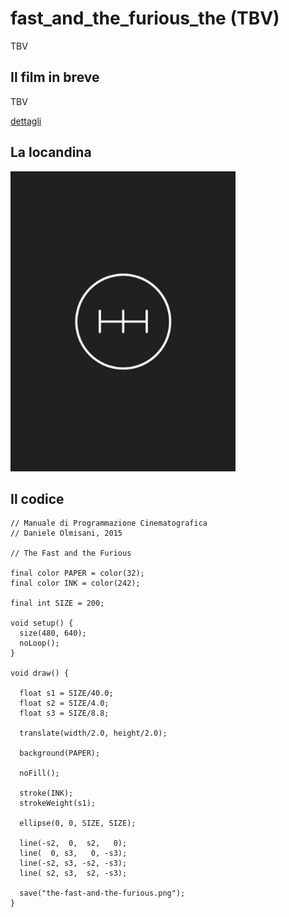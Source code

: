 # fast_and_the_furious_the (TBV)

TBV

## Il film in breve
TBV

[dettagli](TBV)

## La locandina
<img src="the-fast-and-the-furious.png"  width="360px" title="fast_and_the_furious_the">


## Il codice
```processing
// Manuale di Programmazione Cinematografica
// Daniele Olmisani, 2015

// The Fast and the Furious

final color PAPER = color(32);
final color INK = color(242);

final int SIZE = 200;

void setup() {
  size(480, 640);
  noLoop();
}

void draw() {
  
  float s1 = SIZE/40.0;
  float s2 = SIZE/4.0;
  float s3 = SIZE/8.8;
  
  translate(width/2.0, height/2.0);
  
  background(PAPER);
  
  noFill();
  
  stroke(INK);
  strokeWeight(s1);
  
  ellipse(0, 0, SIZE, SIZE);
  
  line(-s2,  0,  s2,   0);
  line(  0, s3,   0, -s3);
  line(-s2, s3, -s2, -s3);
  line( s2, s3,  s2, -s3);
  
  save("the-fast-and-the-furious.png");
}
```
